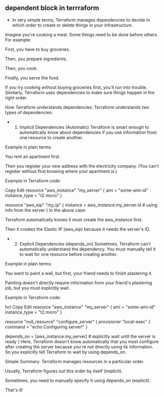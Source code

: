 ## dependent block in terrraform

- In very simple terms, Terraform manages dependencies to decide in which order to create or delete things in your infrastructure.

Imagine you're cooking a meal. Some things need to be done before others. For example:

First, you have to buy groceries.

Then, you prepare ingredients.

Then, you cook.

Finally, you serve the food.

If you try cooking without buying groceries first, you'll run into trouble. Similarly, Terraform uses dependencies to make sure things happen in the right order.

How Terraform understands dependencies:
Terraform understands two types of dependencies:

- 1. Implicit Dependencies (Automatic)
Terraform is smart enough to automatically know about dependencies if you use information from one resource to create another.

Example in plain terms:

You rent an apartment first.

Then you register your new address with the electricity company.
(You can't register without first knowing where your apartment is.)

Example in Terraform code:


Copy
Edit
resource "aws_instance" "my_server" {
  ami           = "some-ami-id"
  instance_type = "t2.micro"
}

resource "aws_eip" "my_ip" {
  instance = aws_instance.my_server.id  # using info from the server
}
In the above case:

Terraform automatically knows it must create the aws_instance first.

Then it creates the Elastic IP (aws_eip) because it needs the server's ID.

- 2. Explicit Dependencies (depends_on)
Sometimes, Terraform can't automatically understand the dependency. You must manually tell it to wait for one resource before creating another.

Example in plain terms:

You want to paint a wall, but first, your friend needs to finish plastering it.

Painting doesn't directly require information from your friend's plastering job, but you must explicitly wait.

Example in Terraform code:

hcl
Copy
Edit
resource "aws_instance" "my_server" {
  ami           = "some-ami-id"
  instance_type = "t2.micro"
}

resource "null_resource" "configure_server" {
  provisioner "local-exec" {
    command = "echo Configuring server!"
  }

  depends_on = [aws_instance.my_server]  # explicitly wait until the server is ready
}
Here, Terraform doesn't know automatically that you must configure after creating the server because you're not directly using its information. So you explicitly tell Terraform to wait by using depends_on.

Simple Summary:
Terraform manages resources in a particular order.

Usually, Terraform figures out this order by itself (implicit).

Sometimes, you need to manually specify it using depends_on (explicit).

That's it!











